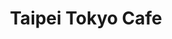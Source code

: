 ---
layout: place
title: Taipei Tokyo Cafe
permalink: /maryland/rockville/taipei-tokyo-cafe.html
stateAbbr: MD
stateName: Maryland
cityName: Rockville
seo:
  type: restaurant
  links: http://www.taipei-tokyo.net/
place_id: ChIJIZrY4yTMt4kRZnmc1H0NFSs
photos:
  - name: >-
      places/ChIJIZrY4yTMt4kRZnmc1H0NFSs/photos/AeeoHcLE8XBl9e5-yrcHWETYTk02ptNLxv8HrmGXZex-VH6oabtZ_zZgrShQBRm_tjmvOB9kCu4JcrEOdZkeMq_pxxRB0OFlwznLwUvowDbHWx76YwEJ1PnmF6jGZuDDKjS_RWWLf_QulQkLwJ4I--aWyO9-sH_aQgQ3Lqw6FhvoOorREbNL-CTdiUbJRH1dh7-fECpNxPlKOybQeUmHU91RJrPD7bYl7wtWgUKwAdF02g3I_AcCkwlYCecSf0-6GITOBIdpf1x-TXdwyh3KT8GeI1cRiaww2FB7xWg-OzsQFe63Qg
    widthPx: 960
    heightPx: 642
    authorAttributions:
      - displayName: Taipei Tokyo Cafe
        uri: https://maps.google.com/maps/contrib/106383689688750763105
        photoUri: >-
          https://lh3.googleusercontent.com/a-/ALV-UjW3qQJL0vn0qQKHTj5XTzTnIvtgSKoL0iIj-VVkww6U0eVvUbWB=s100-p-k-no-mo
    flagContentUri: >-
      https://www.google.com/local/imagery/report/?cb_client=maps_api_places.places_api&image_key=!1e10!2sAF1QipPTOHftLmMNxaQl_-SRX60QgS895OD3be4wYcE6&hl=en-US
    googleMapsUri: >-
      https://www.google.com/maps/place//data=!3m4!1e2!3m2!1sAF1QipPTOHftLmMNxaQl_-SRX60QgS895OD3be4wYcE6!2e10!4m2!3m1!1s0x89b7cc24e3d89a21:0x2b150d7dd49c7966
  - name: >-
      places/ChIJIZrY4yTMt4kRZnmc1H0NFSs/photos/AeeoHcLTvC_sm8civ0ncd6nbrml9HrHnQM6kfPx8N-4HGLfnbkw9rHhA-wbq7pIg7XFg07Dc84YvlBqarPS4IaULvZ--uCpX9A5NhkSScStaY_FUyEEwt5UneQ0uXFp1X9zh2O50c9LiEGkHvUj4nydWjy9ay9oDS_4cWWIDgVZljUsWDvKtKPR9Uq262Eva8qbvLym52hPPlXwJ_BA_1ZknzuCWG0GqAJUrYKRexRC6InAkgbzXudqJ7JVvcrs1fXiM29RUtCeASDkBFke9hoy2M9wD2KA3TL2lIUM03Q2NGe4jKg
    widthPx: 3891
    heightPx: 2189
    authorAttributions:
      - displayName: Taipei Tokyo Cafe
        uri: https://maps.google.com/maps/contrib/106383689688750763105
        photoUri: >-
          https://lh3.googleusercontent.com/a-/ALV-UjW3qQJL0vn0qQKHTj5XTzTnIvtgSKoL0iIj-VVkww6U0eVvUbWB=s100-p-k-no-mo
    flagContentUri: >-
      https://www.google.com/local/imagery/report/?cb_client=maps_api_places.places_api&image_key=!1e10!2sAF1QipOGyIMX4jcxSTWe15HW8gZioFsbdf49xkSxtmt8&hl=en-US
    googleMapsUri: >-
      https://www.google.com/maps/place//data=!3m4!1e2!3m2!1sAF1QipOGyIMX4jcxSTWe15HW8gZioFsbdf49xkSxtmt8!2e10!4m2!3m1!1s0x89b7cc24e3d89a21:0x2b150d7dd49c7966
  - name: >-
      places/ChIJIZrY4yTMt4kRZnmc1H0NFSs/photos/AeeoHcIg17j0PU8-8c-qCikWJvhHFCqt2nqTiGqEus7SgVuj6rbUNXrGI0JXyJn0nJuEy1thqp6pptJ2_oaVxneerVqboqPmvatqigxDSHjrU-n5tzLF0AamTEsorXUO2UIxTo2Qs2CUc6p6ktBKm0GmSXZMfe3ONFsGzjC4cosHlgORHkRzJQq2AHJcZKq-0gwfZ7o543DxJf70KN2K897SoRBLsr5qNb1Ij4-zduj1VogHLnx6hxyQ2qh3CV0ouPPKS3yxbsBEpfErJHYq6nakgg4Vqt5YNMffCijgCZvftwpZBPDcRacG8ngxJo53SZ1o_oVVmmCDP54W-Qqfifk5BRcI51YzFQf6FW4v8iyuGbR3d2f0xgmh3p2WQ-GhoWM2tt86zq7PEIj_M49Sjp54eA9u9siapDV_JOURXBqGxuE
    widthPx: 3024
    heightPx: 4032
    authorAttributions:
      - displayName: yumeng gan
        uri: https://maps.google.com/maps/contrib/104825910270651118629
        photoUri: >-
          https://lh3.googleusercontent.com/a-/ALV-UjWtB_xOl5P6J8JcVp44foL3xp-ZWNk-bNAZHzkcQOFwTvkVicM=s100-p-k-no-mo
    flagContentUri: >-
      https://www.google.com/local/imagery/report/?cb_client=maps_api_places.places_api&image_key=!1e10!2sCIHM0ogKEICAgMCI4pnmNQ&hl=en-US
    googleMapsUri: >-
      https://www.google.com/maps/place//data=!3m4!1e2!3m2!1sCIHM0ogKEICAgMCI4pnmNQ!2e10!4m2!3m1!1s0x89b7cc24e3d89a21:0x2b150d7dd49c7966
  - name: >-
      places/ChIJIZrY4yTMt4kRZnmc1H0NFSs/photos/AeeoHcLCOK95tQRgYmR7Shz00Lo_BCSW4epQnaQgaGevS5IzFYsM2LSlbbbIVdBP8xunWx6uWvEkrHD4T4u1_nycrb8S7Tig8bHTR-tIM6Fm3VifHjzwRBJFkYtqbwtCMALFN8YfqsvU2FrAI29arxB--Eq4ju9nJ82-97iQFlKHS-cVl2EO7bmm46l4uwU1cb3wC3YII0_0CDcGMdZaBPK-sJfRJjM02Q4Kr_skIGkUhZPpq59avHDsXuyTRNJ8VNjYaTlPsUcQHF3TlrYVs48HXPMwtAf7QpdVZ3vRnUrt-9qHxrOfaMZidrgGsxSCgM7NYhex8DREy0DL-bk0-lSpaVQtZY0QcLxzriu1hUzhr4-iUvfWxHnJ0nGWeMGDNST4UI6uVDYSB75EbgvPDd8pZ2LtiekKtEmoXnl2X5tUn0vwW3k
    widthPx: 4032
    heightPx: 3024
    authorAttributions:
      - displayName: Aneesh D
        uri: https://maps.google.com/maps/contrib/114598118487715009419
        photoUri: >-
          https://lh3.googleusercontent.com/a-/ALV-UjVxzrlXgQq4G3PDltY7fjsVtcWLQBLVbwmGMOtyz57gCemEKBFLGw=s100-p-k-no-mo
    flagContentUri: >-
      https://www.google.com/local/imagery/report/?cb_client=maps_api_places.places_api&image_key=!1e10!2sCIHM0ogKEICAgIC_oNbnwwE&hl=en-US
    googleMapsUri: >-
      https://www.google.com/maps/place//data=!3m4!1e2!3m2!1sCIHM0ogKEICAgIC_oNbnwwE!2e10!4m2!3m1!1s0x89b7cc24e3d89a21:0x2b150d7dd49c7966
  - name: >-
      places/ChIJIZrY4yTMt4kRZnmc1H0NFSs/photos/AeeoHcKYP62UdOSH6p7F2TGD_3gzB49M_yTM2c4wFeWC3_UVi1CrBgvnUdQSr1xrSzm1KjV-XrXytwGKYf0Ohn0h5UpkTSPhjgqN4D9ZDo7YE7y62Cg2nrVJP1IeMIlHOAb39xtkmumi_39KowV-74MuL0-7R9IfLJ_PYImYxxIfGO-4JXFqMcY__9IZOt8d2ZnoQVrqzeesGOnPFqyV9_oE0tSObQc36YU8WP6m1cnPwN8AgUSwGoFXhhUgFVzQlwd4YL6SLNa59dbxCWv2sgxLOcSji8iWucyG717jvK57KkXzz2MBWdKlN6xHWMv1wzH9RE4z1QBGAKv0oZSqHbjUJ_J0AMSoTGx_yMOT8xZad5_tY3qIyneHfrtnlXCzlk0tyLKwnd8u2UdEK5YSKPDCTFcoTBkRySYDijIzD2ZC4jM
    widthPx: 3024
    heightPx: 4032
    authorAttributions:
      - displayName: fify s
        uri: https://maps.google.com/maps/contrib/109503316552689403823
        photoUri: >-
          https://lh3.googleusercontent.com/a-/ALV-UjWzq8S6LizhCaY_O8jM5338TvLaJcv_V-g7ueGjr4xc9CNXbI4I=s100-p-k-no-mo
    flagContentUri: >-
      https://www.google.com/local/imagery/report/?cb_client=maps_api_places.places_api&image_key=!1e10!2sCIHM0ogKEICAgMCIsor6RA&hl=en-US
    googleMapsUri: >-
      https://www.google.com/maps/place//data=!3m4!1e2!3m2!1sCIHM0ogKEICAgMCIsor6RA!2e10!4m2!3m1!1s0x89b7cc24e3d89a21:0x2b150d7dd49c7966
  - name: >-
      places/ChIJIZrY4yTMt4kRZnmc1H0NFSs/photos/AeeoHcKoOaQEB-krDCDSIZSLjibdw-dZRwxMyZyCDvoVW-7s7BKSZQvz1TbqH9OCIXzsMcUsHYYmI9EGGdgoigzsRDYv0vu6lkM05Mh1iaYiIZU5_Hr6Z93_awH_sAQ-fP7oRyLLJIsJtNMOyTdqcF25D2HepUT3usec_DMZ6HpuP7sGRm9tXmNbG9QjQ5M4lwdrZG_6scrKXgGBUiRmMPcBDCYuR5DG2fgMnATAfUyXIkCBluzVzTp6QNYb3AahdFtv7Hvl6pU8lzbmGc9bmYrpzOO8egPOI5dcZKgBg2EZ08_jCzGuXOqXc6eQJOj1EIBGVrI8A-pFrCf8rN8rqc1xn1NX3zXISrpE6fWuodjx58RuUoHziQUqbDmaaHKiOTispnhQCPIWhTuQU1qTM1eNDH5Y-_P740HvklVgrMtF4pFQfywN
    widthPx: 4032
    heightPx: 2268
    authorAttributions:
      - displayName: Chris
        uri: https://maps.google.com/maps/contrib/112612499314385226913
        photoUri: >-
          https://lh3.googleusercontent.com/a-/ALV-UjUEzbleqtGPAVIpSX-YQNYBx-nqlymEhG7cNKC9GlpC1HTzvqE=s100-p-k-no-mo
    flagContentUri: >-
      https://www.google.com/local/imagery/report/?cb_client=maps_api_places.places_api&image_key=!1e10!2sCIHM0ogKEICAgIDR8tic9gE&hl=en-US
    googleMapsUri: >-
      https://www.google.com/maps/place//data=!3m4!1e2!3m2!1sCIHM0ogKEICAgIDR8tic9gE!2e10!4m2!3m1!1s0x89b7cc24e3d89a21:0x2b150d7dd49c7966
  - name: >-
      places/ChIJIZrY4yTMt4kRZnmc1H0NFSs/photos/AeeoHcIggShuaF6Qpxs5kNfdgKTDKAbQgM6h4DP1D4Ez-pRzX7kN63DYwbX8aYtqmCus_Z9yfL3teJJxPS75JXAzqXEzX-Jpzz9UNZTOHzjTqQ6_6m_QLwSms2qdgmrXzlEA1DdLn_4fUvOyJDj4O5HJrBVubTlMxcvN4yoWRGFM8Ecftlgf-tg_nbDocnCazeqNfdMd4XGpnHwMh8tAGzo1sSCL5ZTkU9hfudbdUza5cci6Ee_mH7mLDN27EndMLIe1tcGdmrATPHtHboSj56eiqoYGD2JNdOvyDYXvltR9yFmip4lEDQHsXEgdEovwJBQ7hkHxaSOmwpv2SIgY8qJqWjfqwwhmLfdCChYwJDSyEA8Gi_ozPB_K4HYYWKIy2iBlmhLggfU0MDPQJNQooQBOlR2p7ZkPfPDyfXr6AP5BycI
    widthPx: 4800
    heightPx: 3600
    authorAttributions:
      - displayName: Wenjing Li
        uri: https://maps.google.com/maps/contrib/102497374228359734947
        photoUri: >-
          https://lh3.googleusercontent.com/a-/ALV-UjWLZwNlTU6M5E-MSrSRy74sEup6FA952eNaK5gK9j0SbEibcTU-=s100-p-k-no-mo
    flagContentUri: >-
      https://www.google.com/local/imagery/report/?cb_client=maps_api_places.places_api&image_key=!1e10!2sCIHM0ogKEICAgIC714HvYg&hl=en-US
    googleMapsUri: >-
      https://www.google.com/maps/place//data=!3m4!1e2!3m2!1sCIHM0ogKEICAgIC714HvYg!2e10!4m2!3m1!1s0x89b7cc24e3d89a21:0x2b150d7dd49c7966
  - name: >-
      places/ChIJIZrY4yTMt4kRZnmc1H0NFSs/photos/AeeoHcJhknZd8C8UYVXrEftrWj2HUIZpzszZWel_n_G-75u3WkNWxph-9KH_uptrDTjStb-fbzeYXXkVcu7OhB7I-ZqvBeAEvLNgEuhFC_4QsfRCVgoVoO7VRoI4hF2GcKqIH3miZjzXqX5RpW0gMr_CPmS7pR9av7mg-E1GQX0hZiQthEgjvGbuhoVLG8o1AIDeAPLUwzHqgZ9beBHhhCdtvrc-Ee_AHE3eIp0gXZA6DwwII96DMLbxq1shi4pbWXcZq48GYhYFf-d2jkcTrtAuHqHBdyIzHdgKi5mIxVkloF3nLEv5uYru-lJiAa5jTv3bPk6wx_--iX76hvHgYU1uj-LG73xJur7Kjk5TQ3FpSrezwzYujymeWEsITImfMFUdcynUVZ7qLOOfAhzr86mXtkQCDHGLu20kFoM3-nXX8eF3Kw
    widthPx: 2160
    heightPx: 2160
    authorAttributions:
      - displayName: V C
        uri: https://maps.google.com/maps/contrib/106506619963779204053
        photoUri: >-
          https://lh3.googleusercontent.com/a-/ALV-UjXT7iwwuIuqsoLOAA9_7xE5gJ0bFP7XHejkWT6ViB4hHts8l3CX=s100-p-k-no-mo
    flagContentUri: >-
      https://www.google.com/local/imagery/report/?cb_client=maps_api_places.places_api&image_key=!1e10!2sCIHM0ogKEICAgMCA6oWnZg&hl=en-US
    googleMapsUri: >-
      https://www.google.com/maps/place//data=!3m4!1e2!3m2!1sCIHM0ogKEICAgMCA6oWnZg!2e10!4m2!3m1!1s0x89b7cc24e3d89a21:0x2b150d7dd49c7966
  - name: >-
      places/ChIJIZrY4yTMt4kRZnmc1H0NFSs/photos/AeeoHcJAHhJc8SUs_eloFcZHupcbWHXkLwGrmpiyQOo8uch6C9D1oNmI7CyOGIgJXojoEYf-N1430oLVfmF9JA2H5DOpr7F539o3yek8Xu7QMW19JzB6PUVicYWaQ9Bw3bJkal53PtspCgV9Tzygk9SEc3Vie2Ff6-tZhK6KraLzAlcz8PJ_YNZew9yecPFBL11YGqZrluBVdle3llW3yLOPVjWAKIv85xf8nVmlfHZnWOb5mJIr1SErC1zxhNLUH5LQ-DHVLXk1hklfkwE0up4v1L0daIlu0oCSwji-HwZb4QHwnep0LL3hwgxORrIOvzGIvNlz7H9DihdTfmRkVpA0EhlZpac690GHT-uqYMvQIcgxlVOQuMb0Ah0M2CCMCdo4q4HQRzh90gVjNITGa6xF8pydrzhR4kPLi3Hdd_4j_Dc
    widthPx: 4800
    heightPx: 3600
    authorAttributions:
      - displayName: Antonios Zoulis
        uri: https://maps.google.com/maps/contrib/106885401313488382174
        photoUri: >-
          https://lh3.googleusercontent.com/a/ACg8ocIHbPk8Y4ESSkzo3_lB5QO35HtiDRKcp0owxBgyNf0rVfi2vg=s100-p-k-no-mo
    flagContentUri: >-
      https://www.google.com/local/imagery/report/?cb_client=maps_api_places.places_api&image_key=!1e10!2sCIHM0ogKEICAgID7xY-aRQ&hl=en-US
    googleMapsUri: >-
      https://www.google.com/maps/place//data=!3m4!1e2!3m2!1sCIHM0ogKEICAgID7xY-aRQ!2e10!4m2!3m1!1s0x89b7cc24e3d89a21:0x2b150d7dd49c7966
  - name: >-
      places/ChIJIZrY4yTMt4kRZnmc1H0NFSs/photos/AeeoHcJSkX9gIFjXrpxgjSWT831lQWtebDCZby7_3s30waCyhGuBazuPYtqcUh5dbHMMxK5stl9emO4l3j97AmZMm5_QpNan4BHmPeNCarl35r7u5YQUixHtKmwiQ4tBcyQUbjSXhH7imMkQCEVjX2e1bWmeqAx7ZTH2bLGvXsdJTOIUso6rVY9ZBdZsi2ksJ3Yv3Y3xMF0XzXV4Wi_kFWw_CuFxoEf_LVYbr0AswwyHvtDkBwqV0Ht5CduIKHZzJGyoaODJqFJPUtjN0Kzsvm5ScLTQeYPi0krCmLq4Yo8Cf-C0zMCDUzduDzuBszjZlfPcUYOeW2-XF9aj9XKKE7SxvpFNI1kGtZUOacV01ySB5N6aVFfj9g5VrKNyKh99I9hodaDmneL6-9G9-LsU7zcm7XcRUJf8xxYcmpmdTN_r5sDAJ3bV
    widthPx: 4032
    heightPx: 3024
    authorAttributions:
      - displayName: Robert Daguillard
        uri: https://maps.google.com/maps/contrib/102853146540667217817
        photoUri: >-
          https://lh3.googleusercontent.com/a/ACg8ocKpsEhLA8_omqCEbXqDkvcW3bceWpRe7W4V1YiPvaH18Sb6rQ=s100-p-k-no-mo
    flagContentUri: >-
      https://www.google.com/local/imagery/report/?cb_client=maps_api_places.places_api&image_key=!1e10!2sCIHM0ogKEICAgICHyobo3AE&hl=en-US
    googleMapsUri: >-
      https://www.google.com/maps/place//data=!3m4!1e2!3m2!1sCIHM0ogKEICAgICHyobo3AE!2e10!4m2!3m1!1s0x89b7cc24e3d89a21:0x2b150d7dd49c7966
address: Metro Pike Shopping Center, 11510 Rockville Pike, Rockville, MD 20852, USA
street: Metro Pike Shopping Center,11510 Rockville Pike
city: Rockville
state: MD
zip: '20852'
country: USA
neighborhood: null
latitude: '39.045307'
longitude: '-77.113229'
accessibility_options:
  wheelchairAccessibleParking: true
  wheelchairAccessibleEntrance: true
  wheelchairAccessibleRestroom: true
  wheelchairAccessibleSeating: true
business_status: OPERATIONAL
name: Taipei Tokyo Cafe
google_maps_links:
  directionsUri: >-
    https://www.google.com/maps/dir//''/data=!4m7!4m6!1m1!4e2!1m2!1m1!1s0x89b7cc24e3d89a21:0x2b150d7dd49c7966!3e0
  placeUri: https://maps.google.com/?cid=3104402352230922598
  writeAReviewUri: >-
    https://www.google.com/maps/place//data=!4m3!3m2!1s0x89b7cc24e3d89a21:0x2b150d7dd49c7966!12e1
  reviewsUri: >-
    https://www.google.com/maps/place//data=!4m4!3m3!1s0x89b7cc24e3d89a21:0x2b150d7dd49c7966!9m1!1b1
  photosUri: >-
    https://www.google.com/maps/place//data=!4m3!3m2!1s0x89b7cc24e3d89a21:0x2b150d7dd49c7966!10e5
primary_type: Asian Restaurant
opening_hours:
  regular: null
  current: null
secondary_opening_hours:
  regular:
    weekdayDescriptions: null
    type: null
  current:
    weekdayDescriptions: null
    type: null
phone: (301) 881-8388
price_level: PRICE_LEVEL_MODERATE
price_range: $10 &ndash; $20
rating: '4.8'
rating_count: 0
website: http://www.taipei-tokyo.net/
description: >-
  Discover Taipei Tokyo Cafe in Rockville, MD$$$Taipei Tokyo Cafe in Rockville,
  MD, stands out as a welcoming hub for Asian cuisine enthusiasts, blending
  flavors from Taiwan, Japan, and China in a relaxed environment. This spot
  excels with its fresh sushi selections and diverse dishes that cater to a
  variety of tastes, making it a convenient choice for anyone searching for
  quality sushi options nearby. The cafe's casual atmosphere is enhanced by
  thoughtful accessibility features, ensuring a comfortable visit for all
  guests, while its menu highlights generous portions and flavorful combinations
  that keep diners coming back. Whether you're in the mood for inventive rolls
  or classic Asian favorites, this establishment delivers a satisfying
  experience that's perfect for casual meals or quick takeout.
generative_summary: >-
  Discover Taipei Tokyo Cafe in Rockville, MD$$$Taipei Tokyo Cafe in Rockville,
  MD, stands out as a welcoming hub for Asian cuisine enthusiasts, blending
  flavors from Taiwan, Japan, and China in a relaxed environment. This spot
  excels with its fresh sushi selections and diverse dishes that cater to a
  variety of tastes, making it a convenient choice for anyone searching for
  quality sushi options nearby. The cafe's casual atmosphere is enhanced by
  thoughtful accessibility features, ensuring a comfortable visit for all
  guests, while its menu highlights generous portions and flavorful combinations
  that keep diners coming back. Whether you're in the mood for inventive rolls
  or classic Asian favorites, this establishment delivers a satisfying
  experience that's perfect for casual meals or quick takeout.
generative_disclosure: Summarized by AI using the Grok-3-Mini model.
reviews:
  - name: >-
      places/ChIJIZrY4yTMt4kRZnmc1H0NFSs/reviews/ChZDSUhNMG9nS0VJQ0FnTURJMGE3Vkh3EAE
    relativePublishTimeDescription: in the last week
    rating: 5
    text:
      text: >-
        I ordered takeout from Taipei Tokyo Café and everything was excellent
        from start to finish. I got the Salmon Lovers, Spicy Salmon Roll,
        California Roll, Shrimp Tempura Roll, Tuna Roll, and the Crunchy Spicy
        California Roll—and every single item was fresh, flavorful, and
        perfectly prepared.


        Even as takeout, the sushi was beautifully packaged and held up really
        well. The Salmon Lovers plate was incredibly fresh, the Spicy Salmon
        Roll had just the right kick, and the Crunchy Spicy California Roll
        added the perfect crunch. The Shrimp Tempura Roll was crispy and
        satisfying, and both the Tuna and California Rolls were clean and
        classic. Best place to get some sushi!


        Special shoutout to Flora, who took care of my order—she was super nice,
        professional, and honestly the best. Great service makes a difference,
        and she definitely made the experience even better. I’ll definitely be
        back again!


        Isaac
      languageCode: en
    originalText:
      text: >-
        I ordered takeout from Taipei Tokyo Café and everything was excellent
        from start to finish. I got the Salmon Lovers, Spicy Salmon Roll,
        California Roll, Shrimp Tempura Roll, Tuna Roll, and the Crunchy Spicy
        California Roll—and every single item was fresh, flavorful, and
        perfectly prepared.


        Even as takeout, the sushi was beautifully packaged and held up really
        well. The Salmon Lovers plate was incredibly fresh, the Spicy Salmon
        Roll had just the right kick, and the Crunchy Spicy California Roll
        added the perfect crunch. The Shrimp Tempura Roll was crispy and
        satisfying, and both the Tuna and California Rolls were clean and
        classic. Best place to get some sushi!


        Special shoutout to Flora, who took care of my order—she was super nice,
        professional, and honestly the best. Great service makes a difference,
        and she definitely made the experience even better. I’ll definitely be
        back again!


        Isaac
      languageCode: en
    authorAttribution:
      displayName: Salas Family
      uri: https://www.google.com/maps/contrib/117095904538158313438/reviews
      photoUri: >-
        https://lh3.googleusercontent.com/a/ACg8ocIIQtDzKwuM_nDFFwAghu0oq7zm5P6TYQksTP9gZhVtvyj10Q=s128-c0x00000000-cc-rp-mo
    publishTime: '2025-04-10T18:57:12.834413Z'
    flagContentUri: >-
      https://www.google.com/local/review/rap/report?postId=ChZDSUhNMG9nS0VJQ0FnTURJMGE3Vkh3EAE&d=17924085&t=1
    googleMapsUri: >-
      https://www.google.com/maps/reviews/data=!4m6!14m5!1m4!2m3!1sChZDSUhNMG9nS0VJQ0FnTURJMGE3Vkh3EAE!2m1!1s0x89b7cc24e3d89a21:0x2b150d7dd49c7966
  - name: >-
      places/ChIJIZrY4yTMt4kRZnmc1H0NFSs/reviews/ChZDSUhNMG9nS0VJQ0FnTUR3d1BDckZREAE
    relativePublishTimeDescription: 3 weeks ago
    rating: 4
    text:
      text: >-
        First time eating here. Heard their chow fun noodles and the eggplant in
        garlic sauce were excellent.


        Ordered eggplant in garlic sauce. Rating 5

        It was fresh tasty and hot!


        The chow fun noodles were ok. Rating 3

        Others in our party ate sushi and were happy.


        The service is very good! Flora is divine and gracious.
      languageCode: en
    originalText:
      text: >-
        First time eating here. Heard their chow fun noodles and the eggplant in
        garlic sauce were excellent.


        Ordered eggplant in garlic sauce. Rating 5

        It was fresh tasty and hot!


        The chow fun noodles were ok. Rating 3

        Others in our party ate sushi and were happy.


        The service is very good! Flora is divine and gracious.
      languageCode: en
    authorAttribution:
      displayName: c CeeH
      uri: https://www.google.com/maps/contrib/102622813470829438112/reviews
      photoUri: >-
        https://lh3.googleusercontent.com/a/ACg8ocL_ocIK9Jrs6_GouJqMynrZmnxA9zCOn3grROlybyhVlOMciw=s128-c0x00000000-cc-rp-mo-ba3
    publishTime: '2025-03-22T13:44:04.896609Z'
    flagContentUri: >-
      https://www.google.com/local/review/rap/report?postId=ChZDSUhNMG9nS0VJQ0FnTUR3d1BDckZREAE&d=17924085&t=1
    googleMapsUri: >-
      https://www.google.com/maps/reviews/data=!4m6!14m5!1m4!2m3!1sChZDSUhNMG9nS0VJQ0FnTUR3d1BDckZREAE!2m1!1s0x89b7cc24e3d89a21:0x2b150d7dd49c7966
  - name: >-
      places/ChIJIZrY4yTMt4kRZnmc1H0NFSs/reviews/ChdDSUhNMG9nS0VJQ0FnSUNmck02QzVBRRAB
    relativePublishTimeDescription: 3 months ago
    rating: 5
    text:
      text: >-
        Good food with a good price! First time coming here and I can't say I
        was disappointed. The amount of food you get for price you pay is
        excellent and the quality is lovely. Everything comes out in a timely
        manner (but do note, I came here around 3 in the afternoon so it isn't
        super busy.)


        I ordered their wanton noodles soup- super comforting during these
        chilly months. Asked the lovely server for some chili sauce and it just
        took the flavors up a notch. The sushi burritos? Honestly, if I were to
        come back here for one thing, it would be that. I love the concept and
        the portion is larger than I expected. Worth the money and worth a
        little visit.
      languageCode: en
    originalText:
      text: >-
        Good food with a good price! First time coming here and I can't say I
        was disappointed. The amount of food you get for price you pay is
        excellent and the quality is lovely. Everything comes out in a timely
        manner (but do note, I came here around 3 in the afternoon so it isn't
        super busy.)


        I ordered their wanton noodles soup- super comforting during these
        chilly months. Asked the lovely server for some chili sauce and it just
        took the flavors up a notch. The sushi burritos? Honestly, if I were to
        come back here for one thing, it would be that. I love the concept and
        the portion is larger than I expected. Worth the money and worth a
        little visit.
      languageCode: en
    authorAttribution:
      displayName: Rin X
      uri: https://www.google.com/maps/contrib/114577351348315807193/reviews
      photoUri: >-
        https://lh3.googleusercontent.com/a-/ALV-UjWwduNtTDVTDm4ITM72l0QQRm16DE4tl5A2nAah5hhSy5cv1ji3=s128-c0x00000000-cc-rp-mo
    publishTime: '2024-12-26T20:18:58.721952Z'
    flagContentUri: >-
      https://www.google.com/local/review/rap/report?postId=ChdDSUhNMG9nS0VJQ0FnSUNmck02QzVBRRAB&d=17924085&t=1
    googleMapsUri: >-
      https://www.google.com/maps/reviews/data=!4m6!14m5!1m4!2m3!1sChdDSUhNMG9nS0VJQ0FnSUNmck02QzVBRRAB!2m1!1s0x89b7cc24e3d89a21:0x2b150d7dd49c7966
  - name: >-
      places/ChIJIZrY4yTMt4kRZnmc1H0NFSs/reviews/ChdDSUhNMG9nS0VJQ0FnSUN2eV92bzV3RRAB
    relativePublishTimeDescription: 4 months ago
    rating: 5
    text:
      text: >-
        My first time here and it was great! The service was good, food came out
        so quick and it was flavorful. Their sushi is very fresh and
        appetizing.  Flora was our server and she was very attentive and sweet.
        Will come back here again 😊
      languageCode: en
    originalText:
      text: >-
        My first time here and it was great! The service was good, food came out
        so quick and it was flavorful. Their sushi is very fresh and
        appetizing.  Flora was our server and she was very attentive and sweet.
        Will come back here again 😊
      languageCode: en
    authorAttribution:
      displayName: Jasmine Price
      uri: https://www.google.com/maps/contrib/117987585842301137898/reviews
      photoUri: >-
        https://lh3.googleusercontent.com/a-/ALV-UjWhdTbTk5_kFZ8WHrDsZE_wcrPE_TkmJzPMwYd2rre-8an5uag=s128-c0x00000000-cc-rp-mo
    publishTime: '2024-12-14T18:36:59.642083Z'
    flagContentUri: >-
      https://www.google.com/local/review/rap/report?postId=ChdDSUhNMG9nS0VJQ0FnSUN2eV92bzV3RRAB&d=17924085&t=1
    googleMapsUri: >-
      https://www.google.com/maps/reviews/data=!4m6!14m5!1m4!2m3!1sChdDSUhNMG9nS0VJQ0FnSUN2eV92bzV3RRAB!2m1!1s0x89b7cc24e3d89a21:0x2b150d7dd49c7966
  - name: >-
      places/ChIJIZrY4yTMt4kRZnmc1H0NFSs/reviews/ChdDSUhNMG9nS0VJQ0FnTUNJa01XVjRRRRAB
    relativePublishTimeDescription: 2 weeks ago
    rating: 5
    text:
      text: >-
        This restaurant serves different types of delicious Asian food. Visited
        the restaurant with my family for a late lunch/early dinner so were
        seated quickly. We began our meal with an order of chicken wings. They
        were crispy and tasty. Also ordered the Taipei noodles, stir-fry with
        white sauce, fried rice and the beef noodle soup. All delicious and
        recommended.
      languageCode: en
    originalText:
      text: >-
        This restaurant serves different types of delicious Asian food. Visited
        the restaurant with my family for a late lunch/early dinner so were
        seated quickly. We began our meal with an order of chicken wings. They
        were crispy and tasty. Also ordered the Taipei noodles, stir-fry with
        white sauce, fried rice and the beef noodle soup. All delicious and
        recommended.
      languageCode: en
    authorAttribution:
      displayName: Jose V
      uri: https://www.google.com/maps/contrib/108851977306511349264/reviews
      photoUri: >-
        https://lh3.googleusercontent.com/a/ACg8ocJ7LZEcLKhA58TzrzBeT_n_IIc3orT9euno4-r2iTpZLPDi-PA=s128-c0x00000000-cc-rp-mo-ba5
    publishTime: '2025-03-29T15:40:40.967184Z'
    flagContentUri: >-
      https://www.google.com/local/review/rap/report?postId=ChdDSUhNMG9nS0VJQ0FnTUNJa01XVjRRRRAB&d=17924085&t=1
    googleMapsUri: >-
      https://www.google.com/maps/reviews/data=!4m6!14m5!1m4!2m3!1sChdDSUhNMG9nS0VJQ0FnTUNJa01XVjRRRRAB!2m1!1s0x89b7cc24e3d89a21:0x2b150d7dd49c7966
review_summary: >-
  What Customers Love About This Sushi Spot$$$Folks rave about the tasty Asian
  dishes at this spot, especially the fresh sushi and hearty portions that make
  every meal feel like a great value. Many highlight how the flavorful options,
  like creative rolls and comforting noodles, hit the spot without breaking the
  bank, creating a consistently enjoyable vibe for lunch or dinner. Visitors
  often note the quick service and welcoming staff that add to the overall ease
  of dining here, turning simple visits into pleasant experiences. While not
  every dish is a home run for everyone, the general consensus leans positive,
  with plenty of praise for the variety that suits groups or families looking
  for reliable eats. If you're on the hunt for top-rated sushi nearby, this
  place delivers a solid mix of quality and convenience that keeps the feedback
  upbeat.
review_disclosure: Summarized by AI using the Grok-3-Mini model.
parking_options:
  freeParkingLot: true
  freeStreetParking: true
  valetParking: false
payment_options:
  acceptsCreditCards: true
  acceptsDebitCards: true
  acceptsCashOnly: false
  acceptsNfc: true
allow_dogs: null
curbside_pickup: true
delivery: true
dine_in: true
good_for_children: true
good_for_groups: true
good_for_sports: false
live_music: false
menu_for_children: true
outdoor_seating: false
reservable: true
restroom: true
serves_beer: true
serves_breakfast: false
serves_brunch: false
serves_cocktails: null
serves_coffee: false
serves_dinner: true
serves_dessert: true
serves_lunch: true
serves_vegetarian_food: true
serves_wine: true
takeout: true
update_category: pro
places_description: >-
  Longtime spot offering Chinese, Thai & Japanese fare including sushi in a
  casual setting.

---